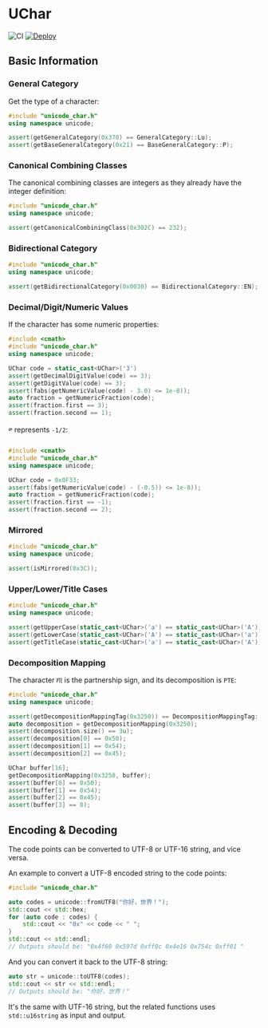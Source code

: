 UChar
=====

![CI](https://github.com/CyberZHG/UChar/workflows/CI/badge.svg)
[![Deploy](https://github.com/CyberZHG/UChar/workflows/Deploy/badge.svg)](https://cyberzhg.github.io/UChar/)

## Basic Information

### General Category

Get the type of a character:

```cpp
#include "unicode_char.h"
using namespace unicode;

assert(getGeneralCategory(0x370) == GeneralCategory::Lu);
assert(getBaseGeneralCategory(0x21) == BaseGeneralCategory::P);
```

### Canonical Combining Classes

The canonical combining classes are integers as they already have the integer definition:

```cpp
#include "unicode_char.h"
using namespace unicode;

assert(getCanonicalCombiningClass(0x302C) == 232);
```

### Bidirectional Category

```cpp
#include "unicode_char.h"
using namespace unicode;

assert(getBidirectionalCategory(0x0030) == BidirectionalCategory::EN);
```

### Decimal/Digit/Numeric Values

If the character has some numeric properties:

```cpp
#include <cmath>
#include "unicode_char.h"
using namespace unicode;

UChar code = static_cast<UChar>('3')
assert(getDecimalDigitValue(code) == 3);
assert(getDigitValue(code) == 3);
assert(fabs(getNumericValue(code) - 3.0) <= 1e-8));
auto fraction = getNumericFraction(code);
assert(fraction.first == 3);
assert(fraction.second == 1);
```

`༳` represents `-1/2`:

```cpp
#include <cmath>
#include "unicode_char.h"
using namespace unicode;

UChar code = 0x0F33;
assert(fabs(getNumericValue(code) - (-0.5)) <= 1e-8));
auto fraction = getNumericFraction(code);
assert(fraction.first == -1);
assert(fraction.second == 2);
```

### Mirrored

```cpp
#include "unicode_char.h"
using namespace unicode;

assert(isMirrored(0x3C));
```

### Upper/Lower/Title Cases

```cpp
#include "unicode_char.h"
using namespace unicode;

assert(getUpperCase(static_cast<UChar>('a') == static_cast<UChar>('A'));
assert(getLowerCase(static_cast<UChar>('A') == static_cast<UChar>('a'));
assert(getTitleCase(static_cast<UChar>('a') == static_cast<UChar>('A'));
```

### Decomposition Mapping

The character `㉐` is the partnership sign, and its decomposition is `PTE`:

```cpp
#include "unicode_char.h"
using namespace unicode;

assert(getDecompositionMappingTag(0x3250)) == DecompositionMappingTag::SQUARE);
auto decomposition = getDecompositionMapping(0x3250);
assert(decomposition.size() == 3u);
assert(decomposition[0] == 0x50);
assert(decomposition[1] == 0x54);
assert(decomposition[2] == 0x45);

UChar buffer[16];
getDecompositionMapping(0x3250, buffer);
assert(buffer[0] == 0x50);
assert(buffer[1] == 0x54);
assert(buffer[2] == 0x45);
assert(buffer[3] == 0);
```

## Encoding & Decoding

The code points can be converted to UTF-8 or UTF-16 string, and vice versa.

An example to convert a UTF-8 encoded string to the code points:

```cpp
#include "unicode_char.h"

auto codes = unicode::fromUTF8("你好，世界！");
std::cout << std::hex;
for (auto code : codes) {
    std::cout << "0x" << code << " ";
}
std::cout << std::endl;
// Outputs should be: "0x4f60 0x597d 0xff0c 0x4e16 0x754c 0xff01 "
```

And you can convert it back to the UTF-8 string:

```cpp
auto str = unicode::toUTF8(codes);
std::cout << str << std::endl;
// Outputs should be: "你好，世界！"
```

It's the same with UTF-16 string, but the related functions uses `std::u16string` as input and output.
